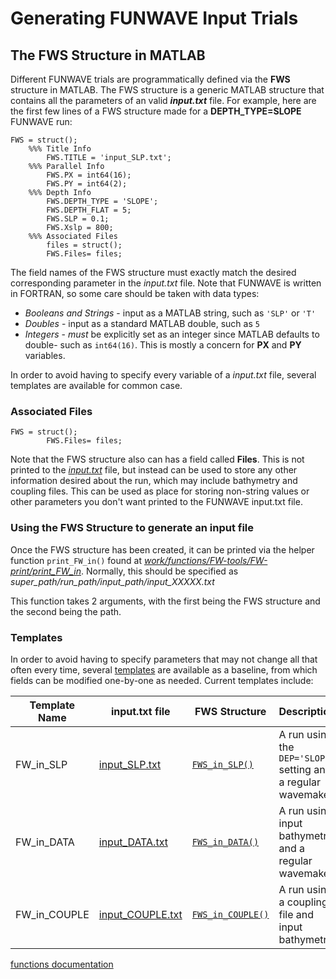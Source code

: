 # Generating FUNWAVE Input Trials

## The FWS Structure in MATLAB
Different FUNWAVE trials are programmatically defined via the **FWS** structure in MATLAB. The FWS structure
is a generic MATLAB structure that contains all the parameters of an valid ***input.txt*** file. For example, here
are the first few lines of a FWS structure made for a **DEPTH_TYPE=SLOPE** FUNWAVE run:

```
FWS = struct();
    %%% Title Info
        FWS.TITLE = 'input_SLP.txt';
    %%% Parallel Info
        FWS.PX = int64(16); 
        FWS.PY = int64(2);
    %%% Depth Info
        FWS.DEPTH_TYPE = 'SLOPE';
        FWS.DEPTH_FLAT = 5; 
        FWS.SLP = 0.1;
        FWS.Xslp = 800; 
	%%% Associated Files
        files = struct();
        FWS.Files= files;
```

The field names of the FWS structure must exactly match the desired corresponding parameter in the *input.txt*
file. Note that FUNWAVE is written in FORTRAN, so some care should be taken with data types:

* *Booleans and Strings* - input as a MATLAB string, such as `'SLP'` or `'T'`
* *Doubles* - input as a standard MATLAB double, such as `5`
* *Integers* - *must* be explicitly set as an integer since MATLAB defaults to double- such as `int64(16)`. 
This is mostly a concern for **PX** and **PY** variables.

In order to avoid having to specify every variable of a *input.txt* file, several templates are available 
for common case. 

### Associated Files
```
FWS = struct();
        FWS.Files= files;
```
Note that the FWS structure also can has a field called **Files**. This is not printed to the <ins>*input.txt*</ins> file,
but instead can be used to store any other information desired about the run, which may include bathymetry
and coupling files. This can be used as place for storing non-string values or other parameters you don't want
printed to the FUNWAVE input.txt file.

### Using the FWS Structure to generate an input file
Once the FWS structure has been created, it can be printed via the helper function `print_FW_in()` found at
<ins>*work/functions/FW-tools/FW-print/print_FW_in*</ins>. Normally, this should be specified as *super_path/run_path/input_path/input_XXXXX.txt*

This function takes 2 arguments, with the first being the FWS structure and the second being the path. 
### Templates
In order to avoid having to specify parameters that may not change all that often every time, several
[templates](./input_templates/) are available as a baseline, from which fields can be modified one-by-one as needed. Current
templates include:

| **Template Name** | **input.txt file** | **FWS Structure** | **Description** |
| -------- | ------- | -------- | ------- |
|FW_in_SLP | [input_SLP.txt](input_templates/FWS_in_SLP.txt) | [`FWS_in_SLP()`](../functions/FW-tools/input-templates/FW_in_SLP.m) |  A run using the `DEP='SLOPE'` setting and a regular wavemaker|
|FW_in_DATA | [input_DATA.txt](input_templates/FWS_in_SLP.md) |[`FWS_in_DATA()`](../functions/FW-tools/input-templates/FW_in_DATA.m) |  A run using input bathymetry and a regular wavemaker|
|FW_in_COUPLE | [input_COUPLE.txt](input_templates/FWS_in_SLP.md) | [`FWS_in_COUPLE()`](../functions/FW-tools/input-templates/FW_in_COUPLE.m) |  A run using a coupling file and input bathymetry|

[functions documentation](doc/functions.md)
